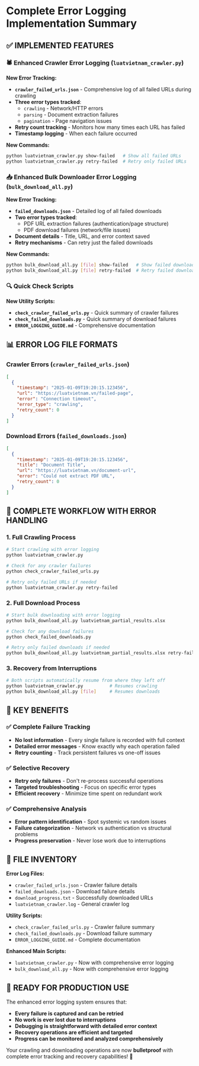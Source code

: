 # Complete Error Logging Implementation Summary

## ✅ **IMPLEMENTED FEATURES**

### 🕷️ **Enhanced Crawler Error Logging** (`luatvietnam_crawler.py`)

**New Error Tracking:**
- **`crawler_failed_urls.json`** - Comprehensive log of all failed URLs during crawling
- **Three error types tracked**: 
  - `crawling` - Network/HTTP errors
  - `parsing` - Document extraction failures  
  - `pagination` - Page navigation issues
- **Retry count tracking** - Monitors how many times each URL has failed
- **Timestamp logging** - When each failure occurred

**New Commands:**
```bash
python luatvietnam_crawler.py show-failed   # Show all failed URLs
python luatvietnam_crawler.py retry-failed  # Retry only failed URLs
```

### 📥 **Enhanced Bulk Downloader Error Logging** (`bulk_download_all.py`)

**New Error Tracking:**
- **`failed_downloads.json`** - Detailed log of all failed downloads
- **Two error types tracked**:
  - PDF URL extraction failures (authentication/page structure)
  - PDF download failures (network/file issues)
- **Document details** - Title, URL, and error context saved
- **Retry mechanisms** - Can retry just the failed downloads

**New Commands:**
```bash
python bulk_download_all.py [file] show-failed   # Show failed downloads
python bulk_download_all.py [file] retry-failed  # Retry failed downloads
```

### 🔍 **Quick Check Scripts**

**New Utility Scripts:**
- **`check_crawler_failed_urls.py`** - Quick summary of crawler failures
- **`check_failed_downloads.py`** - Quick summary of download failures  
- **`ERROR_LOGGING_GUIDE.md`** - Comprehensive documentation

## 📊 **ERROR LOG FILE FORMATS**

### Crawler Errors (`crawler_failed_urls.json`)
```json
[
  {
    "timestamp": "2025-01-09T19:20:15.123456",
    "url": "https://luatvietnam.vn/failed-page",
    "error": "Connection timeout",
    "error_type": "crawling",
    "retry_count": 0
  }
]
```

### Download Errors (`failed_downloads.json`)
```json
[
  {
    "timestamp": "2025-01-09T19:20:15.123456", 
    "title": "Document Title",
    "url": "https://luatvietnam.vn/document-url",
    "error": "Could not extract PDF URL",
    "retry_count": 0
  }
]
```

## 🔄 **COMPLETE WORKFLOW WITH ERROR HANDLING**

### 1. **Full Crawling Process**
```bash
# Start crawling with error logging
python luatvietnam_crawler.py

# Check for any crawler failures
python check_crawler_failed_urls.py

# Retry only failed URLs if needed
python luatvietnam_crawler.py retry-failed
```

### 2. **Full Download Process**  
```bash
# Start bulk downloading with error logging
python bulk_download_all.py luatvietnam_partial_results.xlsx

# Check for any download failures
python check_failed_downloads.py

# Retry only failed downloads if needed  
python bulk_download_all.py luatvietnam_partial_results.xlsx retry-failed
```

### 3. **Recovery from Interruptions**
```bash
# Both scripts automatically resume from where they left off
python luatvietnam_crawler.py          # Resumes crawling
python bulk_download_all.py [file]     # Resumes downloads
```

## 🎯 **KEY BENEFITS**

### ✅ **Complete Failure Tracking**
- **No lost information** - Every single failure is recorded with full context
- **Detailed error messages** - Know exactly why each operation failed
- **Retry counting** - Track persistent failures vs one-off issues

### ✅ **Selective Recovery**  
- **Retry only failures** - Don't re-process successful operations
- **Targeted troubleshooting** - Focus on specific error types
- **Efficient recovery** - Minimize time spent on redundant work

### ✅ **Comprehensive Analysis**
- **Error pattern identification** - Spot systemic vs random issues  
- **Failure categorization** - Network vs authentication vs structural problems
- **Progress preservation** - Never lose work due to interruptions

## 📁 **FILE INVENTORY**

**Error Log Files:**
- `crawler_failed_urls.json` - Crawler failure details
- `failed_downloads.json` - Download failure details
- `download_progress.txt` - Successfully downloaded URLs
- `luatvietnam_crawler.log` - General crawler log

**Utility Scripts:**
- `check_crawler_failed_urls.py` - Crawler failure summary
- `check_failed_downloads.py` - Download failure summary
- `ERROR_LOGGING_GUIDE.md` - Complete documentation

**Enhanced Main Scripts:**
- `luatvietnam_crawler.py` - Now with comprehensive error logging
- `bulk_download_all.py` - Now with comprehensive error logging

## 🚀 **READY FOR PRODUCTION USE**

The enhanced error logging system ensures that:
- **Every failure is captured and can be retried**
- **No work is ever lost due to interruptions** 
- **Debugging is straightforward with detailed error context**
- **Recovery operations are efficient and targeted**
- **Progress can be monitored and analyzed comprehensively**

Your crawling and downloading operations are now **bulletproof** with complete error tracking and recovery capabilities! 🎯
